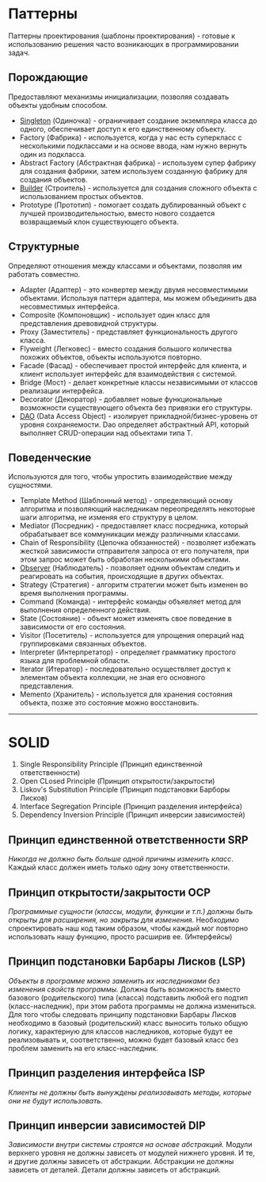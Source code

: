 # Паттерны
 Паттерны проектирования (шаблоны проектирования) - готовые к использованию решения часто возникающих в программировании задач. 
## Порождающие
Предоставляют механизмы инициализации, позволяя создавать объекты удобным способом. 
* [Singleton](https://github.com/YolkaSD/pattern/tree/master/src/main/java/singleton) (Одиночка) - ограничивает создание экземпляра класса до одного, обеспечивает доступ к его единственному объекту.
* Factory (Фабрика) - используется, когда у нас есть суперкласс с несколькими подклассами и на основе ввода, нам нужно вернуть один из подкласса.
* Abstract Factory (Абстрактная фабрика) - используем супер фабрику для создания фабрики, затем используем созданную фабрику для создания объектов.
* [Builder](https://github.com/YolkaSD/pattern/tree/master/src/main/java/builder) (Строитель) - используется для создания сложного объекта с использованием простых объектов. 
* Prototype (Прототип) - помогает создать дублированный объект с лучшей производительностью, вместо нового создается возвращаемый клон существующего объекта.
## Структурные
Определяют отношения между классами и объектами, позволяя им работать совместно. 
* Adapter (Адаптер) - это конвертер между двумя несовместимыми объектами. Используя паттерн адаптера, мы можем объединить два несовместимых интерфейса.
* Composite (Компоновщик) - использует один класс для представления древовидной структуры.
* Proxy (Заместитель) - представляет функциональность другого класса.
* Flyweight (Легковес) - вместо создания большого количества похожих объектов, объекты используются повторно.
* Facade (Фасад) - обеспечивает простой интерфейс для клиента, и клиент использует интерфейс для взаимодействия с системой.
* Bridge (Мост) - делает конкретные классы независимыми от классов реализации интерфейса.
* Decorator (Декоратор) - добавляет новые функциональные возможности существующего объекта без привязки его структуры.
* [DAO](https://github.com/YolkaSD/JDBCEx1/tree/master/src/main/java/org/example/database/dao) (Data Access Object) - изолирует прикладной/бизнес-уровень от уровня сохраняемости. Dao определяет абстрактный API, который выполняет CRUD-операции над объектами типа T.
## Поведенческие
Используются для того, чтобы упростить взаимодействие между сущностями. 
* Template Method (Шаблонный метод) - определяющий основу алгоритма и позволяющий наследникам переопределять некоторые шаги алгоритма, не изменяя его структуру в целом.
* Mediator (Посредник) - предоставляет класс посредника, который обрабатывает все коммуникации между различными классами.
* Chain of Responsibility (Цепочка обязанностей) - позволяет избежать жесткой зависимости отправителя запроса от его получателя, при этом запрос может быть обработан несколькими объектами.
* [Observer](https://github.com/YolkaSD/pattern/tree/master/src/main/java/Observer) (Наблюдатель) - позволяет одним объектам следить и реагировать на события, происходящие в других объектах.
* Strategy (Стратегия) - алгоритм стратегии может быть изменен во время выполнения программы.
* Command (Команда) - интерфейс команды объявляет метод для выполнения определенного действия.
* State (Состояние) - объект может изменять свое поведение в зависимости от его состояния.
* Visitor (Посетитель) - используется для упрощения операций над группировками связанных объектов.
* Interpreter (Интерпретатор) - определяет грамматику простого языка для проблемной области.
* Iterator (Итератор) - последовательно осуществляет доступ к элементам объекта коллекции, не зная его основного представления.
* Memento (Хранитель) - используется для хранения состояния объекта, позже это состояние можно восстановить.
---
# SOLID
1. Single Responsibility Principle (Принцип единственной ответственности)
2. Open CLosed Principle (Принцип открытости/закрытости)
3. Liskov's Substitution Principle (Принцип подстановки Барборы Лисков)
4. Interface Segregation Principle (Принцип разделения интерфейса)
5. Dependency Inversion Principle (Принцип инверсии зависимостей)
## Принцип единственной ответственности SRP

*Никогда не должно быть больше одной причины изменить класс*. Каждый класс должен иметь только одну зону ответственности.

## Принцип открытости/закрытости OCP

*Программные сущности (классы, модули, функции и т.п.) должны быть открыты для расширения, но закрыты для изменения*. Необходимо спроектировать наш код таким образом, чтобы каждый мог повторно использовать нашу функцию, просто расширив ее. (Интерфейсы)

## Принцип подстановки Барбары Лисков (LSP)

*Объекты в программе можно заменить их наследниками без изменения свойств программы.* Должна быть возможность вместо базового (родительского) типа (класса) подставить любой его подтип (класс-наследник), при этом работа программы не должна измениться.
Для того чтобы следовать принципу подстановки Барбары Лисков необходимо в базовый (родительский) класс выносить только общую логику, характерную для классов наследников, которые будут ее реализовывать и, соответственно, можно будет базовый класс без проблем заменить на его класс-наследник.

## Принцип разделения интерфейса ISP

*Клиенты не должны быть вынуждены реализовывать методы, которые они не будут использовать.*

## Принцип инверсии зависимостей DIP
*Зависимости внутри системы строятся на основе абстракций.* Модули верхнего уровня не должны зависеть от модулей нижнего уровня. И те, и другие должны зависеть от абстракции. Абстракции не должны зависеть от деталей. Детали должны зависеть от абстракций.
